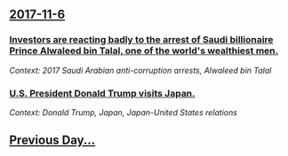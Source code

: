 ## [2017-11-6](/news/2017/11/6/index.md)

### [Investors are reacting badly to the arrest of Saudi billionaire Prince Alwaleed bin Talal, one of the world's wealthiest men. ](/news/2017/11/6/investors-are-reacting-badly-to-the-arrest-of-saudi-billionaire-prince-alwaleed-bin-talal-one-of-the-world-s-wealthiest-men.md)
_Context: 2017 Saudi Arabian anti-corruption arrests, Alwaleed bin Talal_

### [U.S. President Donald Trump visits Japan. ](/news/2017/11/6/u-s-president-donald-trump-visits-japan.md)
_Context: Donald Trump, Japan, Japan-United States relations_

## [Previous Day...](/news/2017/11/5/index.md)

